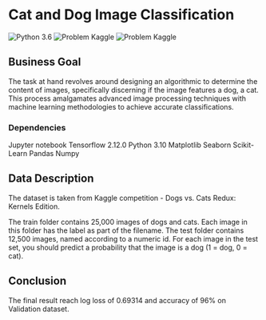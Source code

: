 # Cat and Dog Image Classification
![Python 3.6](https://img.shields.io/badge/Python-3.6-brightgreen.svg)    ![Problem Kaggle](https://img.shields.io/badge/Problem-Vision-blue.svg)     ![Problem Kaggle](https://img.shields.io/badge/Data-Kaggle-orange.svg)

## Business Goal
The task at hand revolves around designing an algorithmic to determine the content of images, specifically discerning if the image features a dog, a cat. This process amalgamates advanced image processing techniques with machine learning methodologies to achieve accurate classifications.

### Dependencies
Jupyter notebook
Tensorflow 2.12.0
Python 3.10
Matplotlib
Seaborn
Scikit-Learn
Pandas
Numpy

## Data Description

The dataset is taken from Kaggle competition - Dogs vs. Cats Redux: Kernels Edition.

The train folder contains 25,000 images of dogs and cats. Each image in this folder has the label as part of the filename. The test folder contains 12,500 images, named according to a numeric id. For each image in the test set, you should predict a probability that the image is a dog (1 = dog, 0 = cat).

## Conclusion
The final result reach log loss of 0.69314 and accuracy of 96% on Validation dataset.
